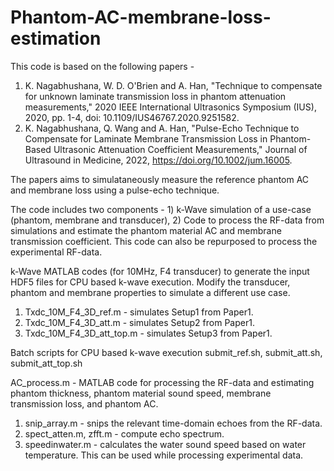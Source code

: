 # Phantom-AC-membrane-loss-estimation

This code is based on the following papers -  
1) K. Nagabhushana, W. D. O'Brien and A. Han, "Technique to compensate for unknown laminate transmission loss in phantom attenuation measurements," 2020 IEEE International Ultrasonics Symposium (IUS), 2020, pp. 1-4, doi: 10.1109/IUS46767.2020.9251582.
2) K. Nagabhushana, Q. Wang and A. Han, "Pulse-Echo Technique to Compensate for Laminate Membrane Transmission Loss in Phantom-Based Ultrasonic Attenuation Coefficient Measurements," Journal of Ultrasound in Medicine, 2022, https://doi.org/10.1002/jum.16005. 

The papers aims to simulataneously measure the reference phantom AC and membrane loss using a pulse-echo technique. 

The code includes two components - 1) k-Wave simulation of a use-case (phantom, membrane and transducer), 2) Code to process the RF-data from simulations and estimate the phantom material AC and membrane transmission coefficient. This code can also be repurposed to process the experimental RF-data. 

k-Wave MATLAB codes (for 10MHz, F4 transducer) to generate the input HDF5 files for CPU based k-wave execution. Modify the transducer, phantom and membrane properties to simulate a different use case. 
1. Txdc_10M_F4_3D_ref.m - simulates Setup1 from Paper1.
2. Txdc_10M_F4_3D_att.m - simulates Setup2 from Paper1.
3. Txdc_10M_F4_3D_att_top.m - simulates Setup3 from Paper1.

Batch scripts for CPU based k-wave execution
submit_ref.sh, submit_att.sh, submit_att_top.sh

AC_process.m - MATLAB code for processing the RF-data and estimating phantom thickness, phantom material sound speed, membrane transmission loss, and phantom AC. 
  <functions> 
  1. snip_array.m - snips the relevant time-domain echoes from the RF-data. 
  2. spect_atten.m, zfft.m - compute echo spectrum.
  3. speedinwater.m - calculates the water sound speed based on water temperature. This can be used while processing experimental data. 

  

